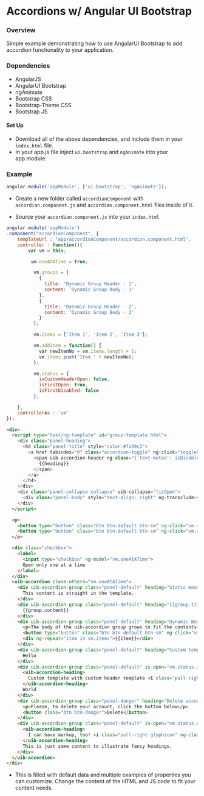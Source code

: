 # Accordions w/ Angular UI Bootstrap

### Overview
Simple example demonstrating how to use AngularUI Bootstrap to add accordion functionality to your application.

### Dependencies

* AngularJS
* AngularUI Bootstrap
* ngAnimate
* Bootstrap CSS
* Bootstrap-Theme CSS
* Bootstrap JS

#### Set Up
* Download all of the above dependencies, and include them in your `index.html` file.
* In your app.js file inject `ui.bootstrap` and `ngAnimate` into your app.module:

### Example

```javascript
angular.module('appModule', ['ui.bootstrap', 'ngAnimate']);
```
* Create a new folder called `accordianComponent` with `accordian.component.js` and `accordian.component.html` files inside of it.

* Source your `accordian.component.js` into your `index.html`

```JavaScript
angular.module('appModule')
.component("accordionComponent", {
	templateUrl : "app/accordionComponent/accordion.component.html",
	controller : function(){
		var vm = this;

		 vm.oneAtATime = true;

		  vm.groups = [
		    {
		      title: 'Dynamic Group Header - 1',
		      content: 'Dynamic Group Body - 1'
		    },
		    {
		      title: 'Dynamic Group Header - 2',
		      content: 'Dynamic Group Body - 2'
		    }
		  ];

		  vm.items = ['Item 1', 'Item 2', 'Item 3'];

		  vm.addItem = function() {
		    var newItemNo = vm.items.length + 1;
		    vm.items.push('Item ' + newItemNo);
		  };

		  vm.status = {
		    isCustomHeaderOpen: false,
		    isFirstOpen: true,
		    isFirstDisabled: false
		  };

	},
	controllerAs : 'vm'
});
```

```html
<div>
  <script type="text/ng-template" id="group-template.html">
    <div class="panel-heading">
      <h4 class="panel-title" style="color:#fa39c3">
        <a href tabindex="0" class="accordion-toggle" ng-click="toggleOpen()" uib-accordion-transclude="heading">
          <span uib-accordion-header ng-class="{'text-muted': isDisabled}">
            {{heading}}
          </span>
        </a>
      </h4>
    </div>
    <div class="panel-collapse collapse" uib-collapse="!isOpen">
      <div class="panel-body" style="text-align: right" ng-transclude></div>
    </div>
  </script>

  <p>
    <button type="button" class="btn btn-default btn-sm" ng-click="vm.status.open = !vm.status.open">Toggle last panel</button>
    <button type="button" class="btn btn-default btn-sm" ng-click="vm.status.isFirstDisabled = ! vm.status.isFirstDisabled">Enable / Disable first panel</button>
  </p>

  <div class="checkbox">
    <label>
      <input type="checkbox" ng-model="vm.oneAtATime">
      Open only one at a time
    </label>
  </div>
  <uib-accordion close-others="vm.oneAtATime">
    <div uib-accordion-group class="panel-default" heading="Static Header, initially expanded" is-open="vm.status.isFirstOpen" is-disabled="vm.status.isFirstDisabled">
      This content is straight in the template.
    </div>
    <div uib-accordion-group class="panel-default" heading="{{group.title}}" ng-repeat="group in vm.groups">
      {{group.content}}
    </div>
    <div uib-accordion-group class="panel-default" heading="Dynamic Body Content">
      <p>The body of the uib-accordion group grows to fit the contents</p>
      <button type="button" class="btn btn-default btn-sm" ng-click="vm.addItem()">Add Item</button>
      <div ng-repeat="item in vm.items">{{item}}</div>
    </div>
    <div uib-accordion-group class="panel-default" heading="Custom template" template-url="group-template.html">
      Hello
    </div>
    <div uib-accordion-group class="panel-default" is-open="vm.status.isCustomHeaderOpen" template-url="group-template.html">
      <uib-accordion-heading>
        Custom template with custom header template <i class="pull-right glyphicon" ng-class="{'glyphicon-chevron-down': vm.status.isCustomHeaderOpen, 'glyphicon-chevron-right': !vm.status.isCustomHeaderOpen}"></i>
      </uib-accordion-heading>
      World
    </div>
    <div uib-accordion-group class="panel-danger" heading="Delete account">
      <p>Please, to delete your account, click the button below</p>
      <button class="btn btn-danger">Delete</button>
    </div>
    <div uib-accordion-group class="panel-default" is-open="vm.status.open">
      <uib-accordion-heading>
        I can have markup, too! <i class="pull-right glyphicon" ng-class="{'glyphicon-chevron-down': vm.status.open, 'glyphicon-chevron-right': !vm.status.open}"></i>
      </uib-accordion-heading>
      This is just some content to illustrate fancy headings.
    </div>
  </uib-accordion>
</div>
```

* This is filled with default data and multiple examples of properties you can customize. Change the content of the HTML and JS code to fit your content needs.
